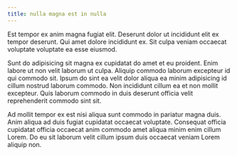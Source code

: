 ```yaml
---
title: nulla magna est in nulla
---
```


Est tempor ex anim magna fugiat elit. Deserunt dolor ut incididunt elit ex tempor deserunt. Qui amet dolore incididunt ex. Sit culpa veniam occaecat voluptate voluptate ea esse eiusmod.

Sunt do adipisicing sit magna ex cupidatat do amet et eu proident. Enim labore ut non velit laborum ut culpa. Aliquip commodo laborum excepteur id qui commodo sit. Ipsum do sint ea velit dolor aliqua ea minim adipisicing id cillum nostrud laborum commodo. Non incididunt cillum ea et non mollit excepteur. Quis laborum commodo in duis deserunt officia velit reprehenderit commodo sint sit.

Ad mollit tempor ex est nisi aliqua sunt commodo in pariatur magna duis. Anim aliqua ad duis fugiat cupidatat occaecat voluptate. Consequat officia cupidatat officia occaecat anim commodo amet aliqua minim enim cillum Lorem. Do eu sit laborum velit cillum ipsum duis occaecat veniam Lorem aliquip non.